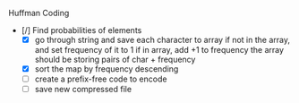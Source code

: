 Huffman Coding
- [/] Find probabilities of elements
    - [x] go through string and save each character to array
    if not in the array, and set frequency of it to 1
    if in array, add +1 to frequency
    the array should be storing pairs of char + frequency
    - [x] sort the map by frequency descending
    - [ ] create a prefix-free code to encode
    - [ ] save new compressed file
